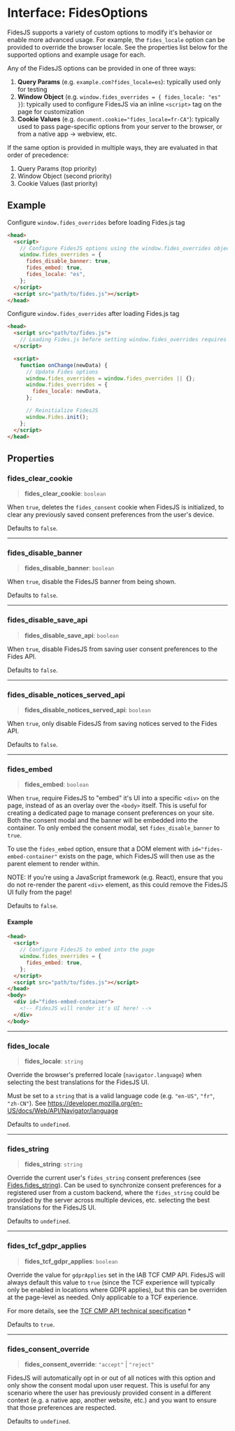 # Interface: FidesOptions

FidesJS supports a variety of custom options to modify it's behavior or
enable more advanced usage. For example, the `fides_locale` option can be
provided to override the browser locale. See the properties list below for
the supported options and example usage for each.

Any of the FidesJS options can be provided in one of three ways:

1. **Query Params** (e.g. `example.com?fides_locale=es`): typically used only for testing
2. **Window Object** (e.g. `window.fides_overrides = { fides_locale: "es" }`): typically used to configure FidesJS via an inline `<script>` tag on
the page for customization
3. **Cookie Values** (e.g. `document.cookie="fides_locale=fr-CA"`): typically used
to pass page-specific options from your server to the browser, or from a
native app -> webview, etc.

If the same option is provided in multiple ways, they are evaluated in that
order of precedence:
1. Query Params (top priority)
2. Window Object (second priority)
3. Cookie Values (last priority)

## Example

Configure `window.fides_overrides` before loading Fides.js tag
```html
<head>
  <script>
    // Configure FidesJS options using the window.fides_overrides object
    window.fides_overrides = {
      fides_disable_banner: true,
      fides_embed: true,
      fides_locale: "es",
    };
  </script>
  <script src="path/to/fides.js"></script>
</head>
```
Configure `window.fides_overrides` after loading Fides.js tag
```html
<head>
  <script src="path/to/fides.js">
    // Loading Fides.js before setting window.fides_overrides requires re-initialization
  </script>

  <script>
    function onChange(newData) {
      // Update Fides options
      window.fides_overrides = window.fides_overrides || {};
      window.fides_overrides = {
        fides_locale: newData,
      };

      // Reinitialize FidesJS
      window.Fides.init();
    };
  </script>
</head>
```

## Properties

### fides\_clear\_cookie

> **fides\_clear\_cookie**: `boolean`

When `true`, deletes the `fides_consent` cookie when FidesJS is
initialized, to clear any previously saved consent preferences from the
user's device.

Defaults to `false`.

***

### fides\_disable\_banner

> **fides\_disable\_banner**: `boolean`

When `true`, disable the FidesJS banner from being shown.

Defaults to `false`.

***

### fides\_disable\_save\_api

> **fides\_disable\_save\_api**: `boolean`

When `true`, disable FidesJS from saving user consent preferences to the Fides API.

Defaults to `false`.

***

### fides\_disable\_notices\_served\_api

> **fides\_disable\_notices\_served\_api**: `boolean`

When `true`, only disable FidesJS from saving notices served to the Fides API.

Defaults to `false`.

***

### fides\_embed

> **fides\_embed**: `boolean`

When `true`, require FidesJS to "embed" it's UI into a specific `<div>` on
the page, instead of as an overlay over the `<body>` itself. This is useful
for creating a dedicated page to manage consent preferences on your site.
Both the consent modal and the banner will be embedded into the container.
To only embed the consent modal, set `fides_disable_banner` to `true`.

To use the `fides_embed` option, ensure that a DOM element with
`id="fides-embed-container"` exists on the page, which FidesJS will then
use as the parent element to render within.

NOTE: If you're using a JavaScript framework (e.g. React), ensure that you
do not re-render the parent `<div>` element, as this could remove the
FidesJS UI fully from the page!

Defaults to `false`.

#### Example

```html
<head>
  <script>
    // Configure FidesJS to embed into the page
    window.fides_overrides = {
      fides_embed: true,
    };
  </script>
  <script src="path/to/fides.js"></script>
</head>
<body>
  <div id="fides-embed-container">
    <!-- FidesJS will render it's UI here! -->
  </div>
</body>
```

***

### fides\_locale

> **fides\_locale**: `string`

Override the browser's preferred locale (`navigator.language`) when
selecting the best translations for the FidesJS UI.

Must be set to a `string` that is a valid language code (e.g. `"en-US"`,
`"fr"`, `"zh-CN"`). See https://developer.mozilla.org/en-US/docs/Web/API/Navigator/language

Defaults to `undefined`.

***

### fides\_string

> **fides\_string**: `string`

Override the current user's `fides_string` consent preferences (see [Fides.fides_string](Fides.md#fides_string)). Can be used to synchronize consent preferences for a
registered user from a custom backend, where the `fides_string` could be
provided by the server across multiple devices, etc.
selecting the best translations for the FidesJS UI.

Defaults to `undefined`.

***

### fides\_tcf\_gdpr\_applies

> **fides\_tcf\_gdpr\_applies**: `boolean`

Override the value for `gdprApplies` set in the IAB TCF CMP API.  FidesJS
will always default this value to `true` (since the TCF experience will
typically only be enabled in locations where GDPR applies), but this can be
overriden at the page-level as needed. Only applicable to a TCF experience.

For more details, see the [TCF CMP API technical specification](https://github.com/InteractiveAdvertisingBureau/GDPR-Transparency-and-Consent-Framework/blob/master/TCFv2/IAB%20Tech%20Lab%20-%20CMP%20API%20v2.md#what-does-the-gdprapplies-value-mean)  *

Defaults to `true`.

***

### fides\_consent\_override

> **fides\_consent\_override**: `"accept"` \| `"reject"`

FidesJS will automatically opt in or out of all notices with this option and
only show the consent modal upon user request. This is useful for any
scenario where the user has previously provided consent in a different
context (e.g. a native app, another website, etc.) and you want to ensure
that those preferences are respected.

Defaults to `undefined`.
